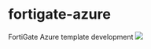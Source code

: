 # fortigate-azure
FortiGate Azure template development 
<a href="https://portal.azure.com/#create/Microsoft.Template/uri/https%3A%2F%2Fraw.githubusercontent.com%2Fsysgain%2Ffortigate-azure%2Fmaster%2Fmaintemplate.json?token=AE6YXACCPXDOONF4GDQ6T6C46DK6M" target="_blank">
    <img src="http://azuredeploy.net/deploybutton.png"/>
